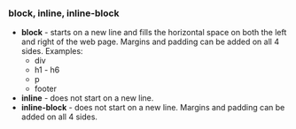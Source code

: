 ### block, inline, inline-block

- **block** - starts on a new line and fills the horizontal space on both the left and right of the web page. Margins and padding can be added on all 4 sides. Examples:
  - div
  - h1 - h6
  - p
  - footer
- **inline** - does not start on a new line.
- **inline-block** - does not start on a new line. Margins and padding can be added on all 4 sides.

